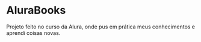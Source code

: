 # AluraBooks
Projeto feito no curso da Alura, onde pus em prática meus conhecimentos e aprendi coisas novas.
